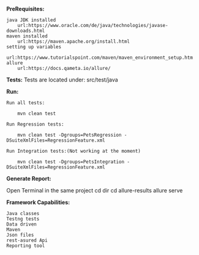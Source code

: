 **PreRequisites:**

	java JDK installed 
	    url:https://www.oracle.com/de/java/technologies/javase-downloads.html
	maven installed
	    url:https://maven.apache.org/install.html
	setting up variables
	    url:https://www.tutorialspoint.com/maven/maven_environment_setup.htm
	allure 
	    url:https://docs.qameta.io/allure/ 

**Tests:**
    Tests are located under: src/test/java 
    
**Run:**

    Run all tests:
    
        mvn clean test
    
    Run Regression tests:
        
        mvn clean test -Dgroups=PetsRegression -DSuiteXmlFiles=RegressionFeature.xml
    
    Run Integration tests:(Not working at the moment)
    
        mvn clean test -Dgroups=PetsIntegration -DSuiteXmlFiles=RegressionFeature.xml

**Generate Report:**

 Open Terminal in the same project
    cd dir
    cd allure-results
    allure serve
    
    
**Framework Capabilities:**

	Java classes
	Testng tests
	Data driven
	Maven
	Json files
	rest-asured Api
	Reporting tool
